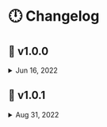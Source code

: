 # :clock12: Changelog

## :date: v1.0.0

<details><summary>Jun 16, 2022</summary>

**project**

- CRA in [moon](moon) codebase deprecated, starting on NEXT JS [sun](sun) codebase [`e0e417a`](https://github.com/falsepopsky/vagabond-hiatus-chart/commit/e0e417a73a2cc0aeeddab368b1cc28ab047e2d81)
</details>

## :date: v1.0.1

<details><summary>Aug 31, 2022</summary>

**project**

- fix github workflows (labeler, node).
- setup settings from vscode.
- add vercelignore.
- add changelog in readme(root).

**moon**

- update deps (prettier, react-router-dom)
- update db weekly issues (current at #40) from moon.
- build the website and publish on gh-pages branch.
- remove unused nivo script.
- remove theme provider from styled components.
- remove duplicated styles.
- remove glitch effect in 404 page aka nomatch.
- fixed readme, prettier, prettierignore.
- add disabled property in heatmap buttons.
- add prettier --cache flag in package.json script.

**sun**

- fix and use my own apexchart wrapper.
- add gradients in svg vectors.
</details>
